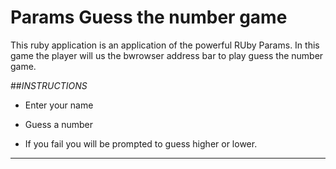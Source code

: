 # Params Guess the number game

This ruby application is an application of the powerful RUby Params. In this game the player will us the bwrowser address bar to play guess the number game.


##_INSTRUCTIONS_

* Enter your name

* Guess a number

* If you fail you will be prompted to guess higher or lower.


****
